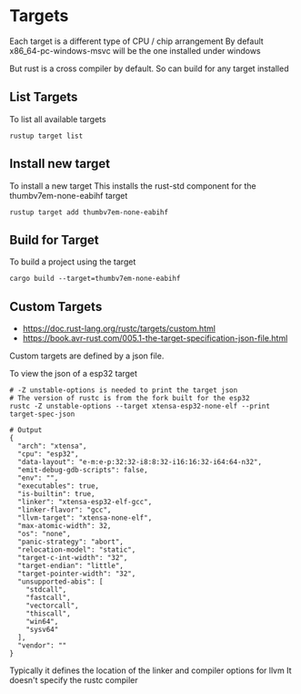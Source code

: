 # Targets

Each target is a different type of CPU / chip arrangement
By default x86_64-pc-windows-msvc will be the one installed under windows

But rust is a cross compiler by default.
So can build for any target installed


## List Targets

To list all available targets
```
rustup target list
```

## Install new target

To install a new target
This installs the rust-std component for the thumbv7em-none-eabihf target
```
rustup target add thumbv7em-none-eabihf
```

## Build for Target

To build a project using the target
```
cargo build --target=thumbv7em-none-eabihf
```

## Custom Targets

  * https://doc.rust-lang.org/rustc/targets/custom.html
  * https://book.avr-rust.com/005.1-the-target-specification-json-file.html

Custom targets are defined by a json file.

To view the json of a esp32 target
```
# -Z unstable-options is needed to print the target json
# The version of rustc is from the fork built for the esp32
rustc -Z unstable-options --target xtensa-esp32-none-elf --print target-spec-json

# Output
{
  "arch": "xtensa",
  "cpu": "esp32",
  "data-layout": "e-m:e-p:32:32-i8:8:32-i16:16:32-i64:64-n32",
  "emit-debug-gdb-scripts": false,
  "env": "",
  "executables": true,
  "is-builtin": true,
  "linker": "xtensa-esp32-elf-gcc",
  "linker-flavor": "gcc",
  "llvm-target": "xtensa-none-elf",
  "max-atomic-width": 32,
  "os": "none",
  "panic-strategy": "abort",
  "relocation-model": "static",
  "target-c-int-width": "32",
  "target-endian": "little",
  "target-pointer-width": "32",
  "unsupported-abis": [
    "stdcall",
    "fastcall",
    "vectorcall",
    "thiscall",
    "win64",
    "sysv64"
  ],
  "vendor": ""
}
```

Typically it defines the location of the linker and compiler options for llvm
It doesn't specify the rustc compiler